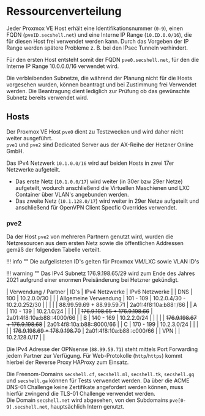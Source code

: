 # Ressourcenverteilung

Jeder Proxmox VE Host erhält eine Identifikationsnummer (`0-9`), einen FQDN (`pveID.secshell.net`) und eine Interne IP Range (`10.ID.0.0/16`), die für diesen Host frei verwendet werden kann.
Durch das Vorgeben der IP Range werden spätere Probleme z. B. bei den IPsec Tunneln verhindert.  

Für den ersten Host entsteht somit der FQDN `pve0.secshell.net`, für den die Interne IP Range 10.0.0.0/16 verwendet wird.

Die verbleibenden Subnetze, die während der Planung nicht für die Hosts vorgesehen wurden, können beantragt und bei Zustimmung frei Verwendet werden.
Die Beantragung dient lediglich zur Prüfung ob das gewünschte Subnetz bereits verwendet wird.

## Hosts
Der Proxmox VE Host `pve0` dient zu Testzwecken und wird daher nicht weiter ausgeführt.  
`pve1` und `pve2` sind Dedicated Server aus der AX-Reihe der Hetzner Online GmbH.  

Das IPv4 Netzwerk `10.1.0.0/16` wird auf beiden Hosts in zwei 17er Netzwerke aufgeteilt.  

- Das erste Netz (`10.1.0.0/17`) wird weiter (in 30er bzw 29er Netze) aufgeteilt, wodurch anschließend die Virtuellen Maschienen und LXC Container über VLAN's angebunden werden.
- Das zweite Netz (`10.1.128.0/17`) wird weiter in 29er Netze aufgeteilt und anschließend für OpenVPN Client Specfic Overrides verwendet.

### pve2
Da der Host `pve2` von mehreren Partnern genutzt wird, wurden die Netzresourcen aus dem ersten Netz sowie die öffentlichen Addressen gemäß der folgenden Tabelle verteilt.

!!! info ""
    Die aufgelisteten ID's gelten für Proxmox VM/LXC sowie VLAN ID's

!!! warning ""
    Das IPv4 Subnetz 176.9.198.65/29 wird zum Ende des Jahres 2021 aufgrund einer enormen Preisänderung bei Hetzner gekündigt.

| Verwendung / Partner   |     ID's    |         IPv4 Netzwerke          |     IPv6 Netzwerke        |
| DNS                    | 100         | 10.2.0.0/30                     |                           |
| Allgemeine Verwendung  | 101  -  109 | 10.2.0.4/30 - 10.2.0.252/30     |                           |
|                        |             | 88.99.59.69 + 88.99.59.71       | 2a01:4f8:10a:b88::/66     |
| A                      | 110  -  139 | 10.2.1.0/24                     |                           |
|                        |             | ~~176.9.198.65 + 176.9.198.66~~ | 2a01:4f8:10a:b88::4000/66 |
| B                      | 140  -  169 | 10.2.2.0/24                     |                           |
|                        |             | ~~176.9.198.67 + 176.9.198.68~~ | 2a01:4f8:10a:b88::8000/66 |
| C                      | 170  -  199 | 10.2.3.0/24                     |                           |
|                        |             | ~~176.9.198.69 + 176.9.198.70~~ | 2a01:4f8:10a:b88::c000/66 |
| VPN                    |             | 10.2.128.0/17                   |                           |

Die IPv4 Adresse der OPNsense (`88.99.59.71`) steht mittels Port Forwarding jedem Partner zur Verfügung.
Für Web-Protokolle (`http`/`https`) kommt hierbei der Reverse Proxy HAProxy zum Einsatz.

Die Freenom-Domains `secshell.cf`, `secshell.ml`, `secshell.tk`, `secshell.gq` und `secshell.ga` können für Tests verwendet werden. Da über die ACME DNS-01 Challenge keine Zertifikate angefordert werden können, muss hierfür zwingend die TLS-01 Challenge verwendet werden.  
Die Domain `secshell.net` wird abgesehen, von den Subdomains `pve[0-9].secshell.net`, hauptsächlich Intern genutzt.

